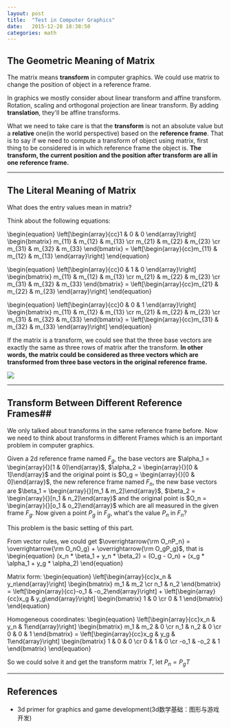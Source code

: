 ```yaml
---
layout: post
title:  "Test in Computer Graphics"
date:   2015-12-28 18:38:50
categories: math
---
```


## The Geometric Meaning of Matrix ##

The matrix means **transform** in computer graphics. We could use matrix to change the position of object in a reference frame. 

In graphics we mostly consider about linear transform and affine transform. Rotation, scaling and orthogonal projection are linear transform. By adding **translation**, they\'ll be affine transforms.

What we need to take care is that the **transform** is not an absolute value but a **relative** one(in the world perspective) based on the **reference frame**. That is to say if we need to compute a transform of object using matrix, first thing to be considered is in which reference frame the object is. **The transform, the current position and the position after transform are all in one reference frame.**


----------


## The Literal Meaning of Matrix ##

What does the entry values mean in matrix?

Think about the following equations:

\begin{equation}
 \left[\begin{array}{cc}1 & 0 & 0 \end{array}\right]
\begin{bmatrix}
m_{11} & m_{12} & m_{13} \cr
m_{21} & m_{22} & m_{23} \cr
m_{31} & m_{32} & m_{33}
\end{bmatrix} = 
\left[\begin{array}{cc}m_{11} & m_{12} & m_{13} \end{array}\right]
\end{equation}

\begin{equation}
 \left[\begin{array}{cc}0 & 1 & 0 \end{array}\right]
\begin{bmatrix}
m_{11} & m_{12} & m_{13} \cr
m_{21} & m_{22} & m_{23} \cr
m_{31} & m_{32} & m_{33}
\end{bmatrix} = 
\left[\begin{array}{cc}m_{21} & m_{22} & m_{23} \end{array}\right]
\end{equation}

\begin{equation}
 \left[\begin{array}{cc}0 & 0 & 1 \end{array}\right]
\begin{bmatrix}
m_{11} & m_{12} & m_{13} \cr
m_{21} & m_{22} & m_{23} \cr
m_{31} & m_{32} & m_{33}
\end{bmatrix} = 
\left[\begin{array}{cc}m_{31} & m_{32} & m_{33} \end{array}\right]
\end{equation}

If the matrix is a transform, we could see that the three base vectors are exactly the same as three rows of matrix after the transform. **In other words,  the matrix could be considered as three vectors which are transformed from three base vectors in the original reference frame.**

![](https://fanxiaochen.github.io/css/pics/matrix-literal-meaning.jpg)


----------


## Transform Between Different Reference Frames##

We only talked about transforms in the same reference frame before. Now we need to think about transforms in different Frames which is an important problem in computer graphics.

Given a 2d reference frame named $F_g$,  the base vectors are $\alpha_1 = \begin{array}{}[1 & 0]\end{array}$, $\alpha_2 = \begin{array}{}[0 & 1]\end{array}$ and the original point is $O_g = \begin{array}{}[0 & 0]\end{array}$, the new reference frame named $F_n$, the new base vectors are $\beta_1 = \begin{array}{}[m_1 & m_2]\end{array}$, $\beta_2 = \begin{array}{}[n_1 & n_2]\end{array}$ and the original point is $O_n = \begin{array}{}[o_1 & o_2]\end{array}$ which are all measured in the given frame $F_g$. Now given a point $P_g$ in $F_g$, what\'s the value $P_n$ in $F_n$?

This problem is the basic setting of this part.

From vector rules, we could get $\overrightarrow{\rm O_nP_n} = \overrightarrow{\rm O_nO_g} + \overrightarrow{\rm O_gP_g}$, that is 
\begin{equation}
(x_n * \beta_1 + y_n * \beta_2) = (O_g - O_n) + (x_g * \alpha_1 + y_g * \alpha_2)
\end{equation}

Matrix form:
\begin{equation}
\left[\begin{array}{cc}x_n & y_n\end{array}\right]
\begin{bmatrix}
m_1 & m_2 \cr
n_1 & n_2
\end{bmatrix} = 
\left[\begin{array}{cc}-o_1 & -o_2\end{array}\right] + 
\left[\begin{array}{cc}x_g & y_g\end{array}\right]
\begin{bmatrix}
1 & 0 \cr
0 & 1
\end{bmatrix}
\end{equation}

Homogeneous coordinates:
\begin{equation}
\left[\begin{array}{cc}x_n & y_n & 1\end{array}\right]
\begin{bmatrix}
m_1 & m_2 & 0 \cr
n_1 & n_2 & 0 \cr
0 & 0 & 1
\end{bmatrix} = 
\left[\begin{array}{cc}x_g & y_g & 1\end{array}\right]
\begin{bmatrix}
1 & 0 & 0 \cr 
0 & 1 & 0 \cr
-o_1 & -o_2 & 1
\end{bmatrix}
\end{equation}

So we could solve it and get the transform matrix $T$, let $P_n = P_g T$


----------


## References ##

- 3d primer for graphics and game development(3d数学基础：图形与游戏开发)



